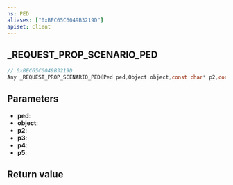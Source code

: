 ```yaml
---
ns: PED
aliases: ["0xBEC65C6049B3219D"]
apiset: client
---
```

## _REQUEST_PROP_SCENARIO_PED

```c
// 0xBEC65C6049B3219D
Any _REQUEST_PROP_SCENARIO_PED(Ped ped,Object object,const char* p2,const char* p3,const char* p4,BOOL p5);
```


## Parameters
* **ped**:
* **object**:
* **p2**:
* **p3**:
* **p4**:
* **p5**:

## Return value